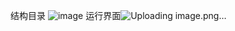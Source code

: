 结构目录
![image](https://github.com/user-attachments/assets/eff5ad08-f213-498d-bf3a-f54cfd86a4b2)
运行界面![Uploading image.png…]()
